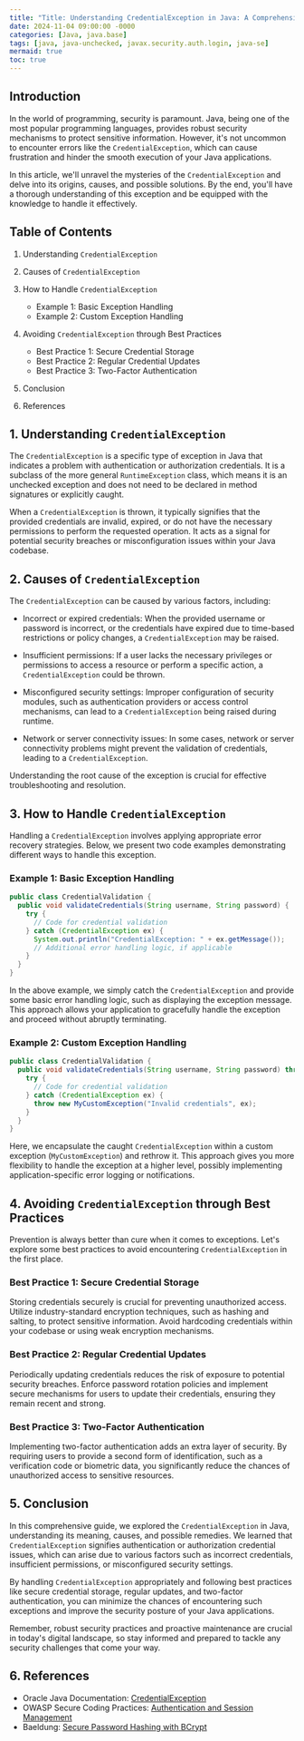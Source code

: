 ```yaml
---
title: "Title: Understanding CredentialException in Java: A Comprehensive Guide "
date: 2024-11-04 09:00:00 -0000
categories: [Java, java.base]
tags: [java, java-unchecked, javax.security.auth.login, java-se]
mermaid: true
toc: true
---
```



## Introduction 

In the world of programming, security is paramount. Java, being one of the most popular programming languages, provides robust security mechanisms to protect sensitive information. However, it's not uncommon to encounter errors like the `CredentialException`, which can cause frustration and hinder the smooth execution of your Java applications.

In this article, we'll unravel the mysteries of the `CredentialException` and delve into its origins, causes, and possible solutions. By the end, you'll have a thorough understanding of this exception and be equipped with the knowledge to handle it effectively.

## Table of Contents
1. Understanding `CredentialException`
2. Causes of `CredentialException`
3. How to Handle `CredentialException`
   - Example 1: Basic Exception Handling
   - Example 2: Custom Exception Handling
   
4. Avoiding `CredentialException` through Best Practices
   - Best Practice 1: Secure Credential Storage
   - Best Practice 2: Regular Credential Updates
   - Best Practice 3: Two-Factor Authentication
   
5. Conclusion
6. References

## 1. Understanding `CredentialException`

The `CredentialException` is a specific type of exception in Java that indicates a problem with authentication or authorization credentials. It is a subclass of the more general `RuntimeException` class, which means it is an unchecked exception and does not need to be declared in method signatures or explicitly caught.

When a `CredentialException` is thrown, it typically signifies that the provided credentials are invalid, expired, or do not have the necessary permissions to perform the requested operation. It acts as a signal for potential security breaches or misconfiguration issues within your Java codebase.

## 2. Causes of `CredentialException`

The `CredentialException` can be caused by various factors, including:

- Incorrect or expired credentials: When the provided username or password is incorrect, or the credentials have expired due to time-based restrictions or policy changes, a `CredentialException` may be raised.

- Insufficient permissions: If a user lacks the necessary privileges or permissions to access a resource or perform a specific action, a `CredentialException` could be thrown.

- Misconfigured security settings: Improper configuration of security modules, such as authentication providers or access control mechanisms, can lead to a `CredentialException` being raised during runtime.

- Network or server connectivity issues: In some cases, network or server connectivity problems might prevent the validation of credentials, leading to a `CredentialException`.

Understanding the root cause of the exception is crucial for effective troubleshooting and resolution.

## 3. How to Handle `CredentialException`

Handling a `CredentialException` involves applying appropriate error recovery strategies. Below, we present two code examples demonstrating different ways to handle this exception.

### Example 1: Basic Exception Handling

```java
public class CredentialValidation {
  public void validateCredentials(String username, String password) {
    try {
      // Code for credential validation
    } catch (CredentialException ex) {
      System.out.println("CredentialException: " + ex.getMessage());
      // Additional error handling logic, if applicable
    }
  }
}
```

In the above example, we simply catch the `CredentialException` and provide some basic error handling logic, such as displaying the exception message. This approach allows your application to gracefully handle the exception and proceed without abruptly terminating.

### Example 2: Custom Exception Handling

```java
public class CredentialValidation {
  public void validateCredentials(String username, String password) throws MyCustomException {
    try {
      // Code for credential validation
    } catch (CredentialException ex) {
      throw new MyCustomException("Invalid credentials", ex);
    }
  }
}
```

Here, we encapsulate the caught `CredentialException` within a custom exception (`MyCustomException`) and rethrow it. This approach gives you more flexibility to handle the exception at a higher level, possibly implementing application-specific error logging or notifications.

## 4. Avoiding `CredentialException` through Best Practices

Prevention is always better than cure when it comes to exceptions. Let's explore some best practices to avoid encountering `CredentialException` in the first place.

### Best Practice 1: Secure Credential Storage

Storing credentials securely is crucial for preventing unauthorized access. Utilize industry-standard encryption techniques, such as hashing and salting, to protect sensitive information. Avoid hardcoding credentials within your codebase or using weak encryption mechanisms.

### Best Practice 2: Regular Credential Updates

Periodically updating credentials reduces the risk of exposure to potential security breaches. Enforce password rotation policies and implement secure mechanisms for users to update their credentials, ensuring they remain recent and strong.

### Best Practice 3: Two-Factor Authentication

Implementing two-factor authentication adds an extra layer of security. By requiring users to provide a second form of identification, such as a verification code or biometric data, you significantly reduce the chances of unauthorized access to sensitive resources.

## 5. Conclusion

In this comprehensive guide, we explored the `CredentialException` in Java, understanding its meaning, causes, and possible remedies. We learned that `CredentialException` signifies authentication or authorization credential issues, which can arise due to various factors such as incorrect credentials, insufficient permissions, or misconfigured security settings.

By handling `CredentialException` appropriately and following best practices like secure credential storage, regular updates, and two-factor authentication, you can minimize the chances of encountering such exceptions and improve the security posture of your Java applications.

Remember, robust security practices and proactive maintenance are crucial in today's digital landscape, so stay informed and prepared to tackle any security challenges that come your way.

## 6. References

- Oracle Java Documentation: [CredentialException](https://docs.oracle.com/en/java/javase/11/docs/api/java.base/javax/security/auth/login/CredentialException.html)
- OWASP Secure Coding Practices: [Authentication and Session Management](https://cheatsheetseries.owasp.org/cheatsheets/Authentication_Cheat_Sheet.html)
- Baeldung: [Secure Password Hashing with BCrypt](https://www.baeldung.com/java-password-hashing-bcrypt)